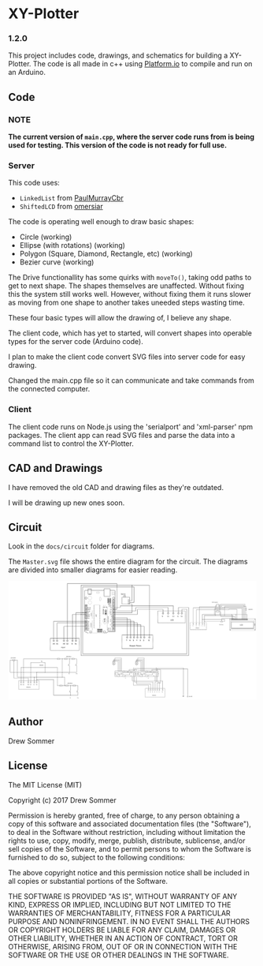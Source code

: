 # XY-Plotter

### 1.2.0

This project includes code, drawings, and schematics for building a XY-Plotter. The code is all made in c++ using [Platform.io](http://platformio.org) to compile and run on an Arduino.

## Code

### NOTE

**The current version of `main.cpp`, where the server code runs from is being used for testing. This version of the code is not ready for full use.**

### Server

This code uses:
-   `LinkedList` from [PaulMurrayCbr](http://github.com/PaulMurrayCbr/LinkedList)
-   `ShiftedLCD` from [omersiar](https://github.com/omersiar/ShiftedLCD)

The code is operating well enough to draw basic shapes:
-   Circle (working)
-   Ellipse (with rotations) (working)
-   Polygon (Square, Diamond, Rectangle, etc) (working)
-   Bezier curve (working)

The Drive functionallity has some quirks with `moveTo()`, taking odd paths to get to next shape. The shapes themselves are unaffected. Without fixing this the system still works well. However, without fixing them it runs slower as moving from one shape to another takes uneeded steps wasting time.

These four basic types will allow the drawing of, I believe any shape.

The client code, which has yet to started, will convert shapes into operable types for the server code (Arduino code).

I plan to make the client code convert SVG files into server code for easy drawing.

Changed the main.cpp file so it can communicate and take commands from the connected computer.

### Client

The client code runs on Node.js using the 'serialport' and 'xml-parser' npm packages. The client app can read SVG files and parse the data into a command list to control the XY-Plotter.

## CAD and Drawings

I have removed the old CAD and drawing files as they're outdated.

I will be drawing up new ones soon.

## Circuit

Look in the `docs/circuit` folder for diagrams.

The `Master.svg` file shows the entire diagram for the circuit. The diagrams are divided into smaller diagrams for easier reading.

![Master Circuit Diagram](https://raw.githubusercontent.com/Drew-S/xy-plotter/master/docs/circuit/Master.png)

## Author

Drew Sommer

## License

The MIT License (MIT)

Copyright (c) 2017 Drew Sommer

Permission is hereby granted, free of charge, to any person obtaining a copy
of this software and associated documentation files (the "Software"), to deal
in the Software without restriction, including without limitation the rights
to use, copy, modify, merge, publish, distribute, sublicense, and/or sell
copies of the Software, and to permit persons to whom the Software is
furnished to do so, subject to the following conditions:

The above copyright notice and this permission notice shall be included in all
copies or substantial portions of the Software.

THE SOFTWARE IS PROVIDED "AS IS", WITHOUT WARRANTY OF ANY KIND, EXPRESS OR
IMPLIED, INCLUDING BUT NOT LIMITED TO THE WARRANTIES OF MERCHANTABILITY,
FITNESS FOR A PARTICULAR PURPOSE AND NONINFRINGEMENT. IN NO EVENT SHALL THE
AUTHORS OR COPYRIGHT HOLDERS BE LIABLE FOR ANY CLAIM, DAMAGES OR OTHER
LIABILITY, WHETHER IN AN ACTION OF CONTRACT, TORT OR OTHERWISE, ARISING FROM,
OUT OF OR IN CONNECTION WITH THE SOFTWARE OR THE USE OR OTHER DEALINGS IN THE
SOFTWARE.
